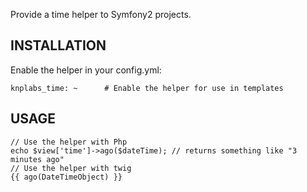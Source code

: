 Provide a time helper to Symfony2 projects.

## INSTALLATION

Enable the helper in your config.yml:

    knplabs_time: ~      # Enable the helper for use in templates

## USAGE

    // Use the helper with Php
    echo $view['time']->ago($dateTime); // returns something like "3 minutes ago"
    // Use the helper with twig
    {{ ago(DateTimeObject) }}

